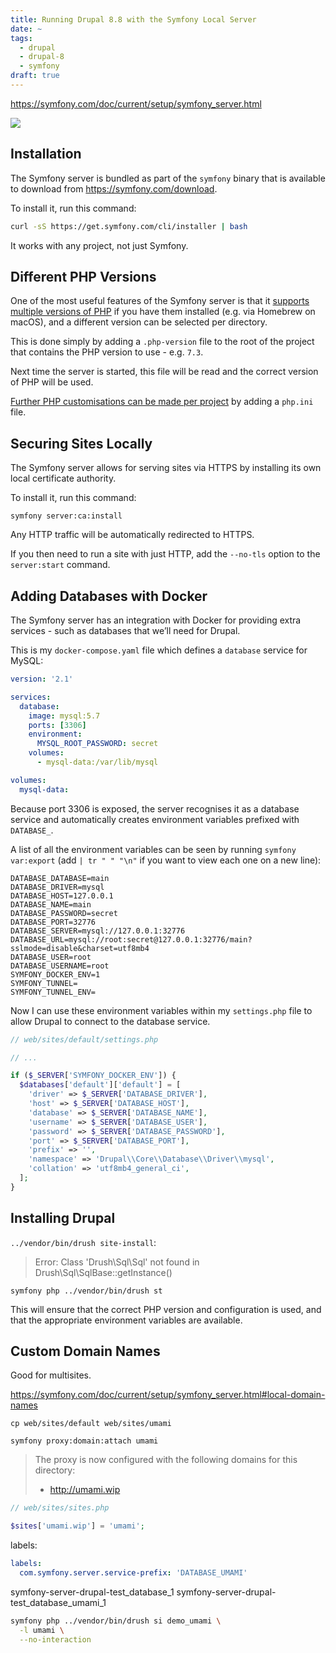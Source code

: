 ```yaml
---
title: Running Drupal 8.8 with the Symfony Local Server
date: ~
tags:
  - drupal
  - drupal-8
  - symfony
draft: true
---
```


https://symfony.com/doc/current/setup/symfony_server.html

![](/iimages/blog/drupal-symfony-server/terminal.png)

## Installation

The Symfony server is bundled as part of the `symfony` binary that is available
to download from <https://symfony.com/download>.

To install it, run this command:

```bash
curl -sS https://get.symfony.com/cli/installer | bash
```

It works with any project, not just Symfony.

## Different PHP Versions

One of the most useful features of the Symfony server is that it
[supports multiple versions of PHP](https://symfony.com/doc/current/setup/symfony_server.html#different-php-settings-per-project)
if you have them installed (e.g. via Homebrew on macOS), and a different version
can be selected per directory.

This is done simply by adding a `.php-version` file to the root of the project
that contains the PHP version to use - e.g. `7.3`.

Next time the server is started, this file will be read and the correct version
of PHP will be used.

[Further PHP customisations can be made per project](https://symfony.com/doc/current/setup/symfony_server.html#overriding-php-config-options-per-project)
by adding a `php.ini` file.

## Securing Sites Locally

The Symfony server allows for serving sites via HTTPS by installing its own
local certificate authority.

To install it, run this command:

```
symfony server:ca:install
```

Any HTTP traffic will be automatically redirected to HTTPS.

If you then need to run a site with just HTTP, add the `--no-tls` option to the
`server:start` command.

## Adding Databases with Docker

The Symfony server has an integration with Docker for providing extra services -
such as databases that we’ll need for Drupal.

This is my `docker-compose.yaml` file which defines a `database` service for
MySQL:

```yaml
version: '2.1'

services:
  database:
    image: mysql:5.7
    ports: [3306]
    environment:
      MYSQL_ROOT_PASSWORD: secret
    volumes:
      - mysql-data:/var/lib/mysql

volumes:
  mysql-data:
```

Because port 3306 is exposed, the server recognises it as a database service and
automatically creates environment variables prefixed with `DATABASE_`.

A list of all the environment variables can be seen by running
`symfony var:export` (add `| tr " " "\n"` if you want to view each one on a new
line):

```dotenv
DATABASE_DATABASE=main
DATABASE_DRIVER=mysql
DATABASE_HOST=127.0.0.1
DATABASE_NAME=main
DATABASE_PASSWORD=secret
DATABASE_PORT=32776
DATABASE_SERVER=mysql://127.0.0.1:32776
DATABASE_URL=mysql://root:secret@127.0.0.1:32776/main?sslmode=disable&charset=utf8mb4
DATABASE_USER=root
DATABASE_USERNAME=root
SYMFONY_DOCKER_ENV=1
SYMFONY_TUNNEL=
SYMFONY_TUNNEL_ENV=
```

Now I can use these environment variables within my `settings.php` file to allow
Drupal to connect to the database service.

```php
// web/sites/default/settings.php

// ...

if ($_SERVER['SYMFONY_DOCKER_ENV']) {
  $databases['default']['default'] = [
    'driver' => $_SERVER['DATABASE_DRIVER'],
    'host' => $_SERVER['DATABASE_HOST'],
    'database' => $_SERVER['DATABASE_NAME'],
    'username' => $_SERVER['DATABASE_USER'],
    'password' => $_SERVER['DATABASE_PASSWORD'],
    'port' => $_SERVER['DATABASE_PORT'],
    'prefix' => '',
    'namespace' => 'Drupal\\Core\\Database\\Driver\\mysql',
    'collation' => 'utf8mb4_general_ci',
  ];
}
```

## Installing Drupal

`../vendor/bin/drush site-install`:

> Error: Class 'Drush\Sql\Sql' not found in Drush\Sql\SqlBase::getInstance()

`symfony php ../vendor/bin/drush st`

This will ensure that the correct PHP version and configuration is used, and
that the appropriate environment variables are available.

## Custom Domain Names

Good for multisites.

https://symfony.com/doc/current/setup/symfony_server.html#local-domain-names

```
cp web/sites/default web/sites/umami
```

`symfony proxy:domain:attach umami`

> The proxy is now configured with the following domains for this directory:
>
> - http://umami.wip

```php
// web/sites/sites.php

$sites['umami.wip'] = 'umami';
```

labels:

```yaml
labels:
  com.symfony.server.service-prefix: 'DATABASE_UMAMI'
```

symfony-server-drupal-test_database_1
symfony-server-drupal-test_database_umami_1

```bash
symfony php ../vendor/bin/drush si demo_umami \
  -l umami \
  --no-interaction
```
